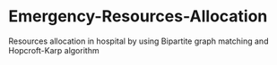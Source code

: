 # Emergency-Resources-Allocation
Resources allocation in hospital by using Bipartite graph matching and Hopcroft-Karp algorithm
